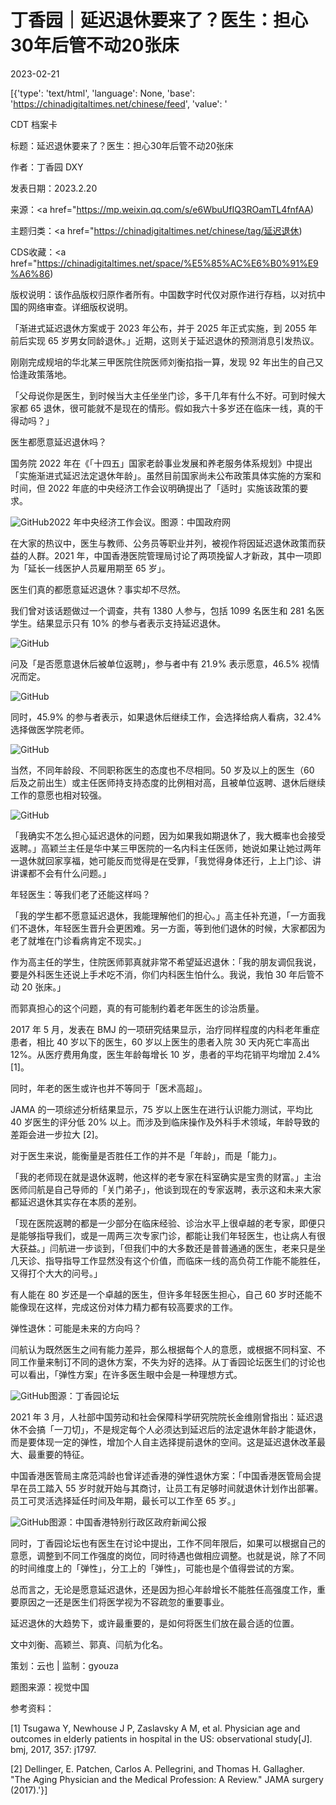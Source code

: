 # 丁香园｜延迟退休要来了？医生：担心30年后管不动20张床

2023-02-21

[{'type': 'text/html', 'language': None, 'base': 'https://chinadigitaltimes.net/chinese/feed', 'value': '

CDT 档案卡

标题：延迟退休要来了？医生：担心30年后管不动20张床

作者：丁香园 DXY

发表日期：2023.2.20

来源：<a href="https://mp.weixin.qq.com/s/e6WbuUfIQ3ROamTL4fnfAA)

主题归类：<a href="https://chinadigitaltimes.net/chinese/tag/延迟退休)

CDS收藏：<a href="https://chinadigitaltimes.net/space/%E5%85%AC%E6%B0%91%E9%A6%86)

版权说明：该作品版权归原作者所有。中国数字时代仅对原作进行存档，以对抗中国的网络审查。详细版权说明。





「渐进式延迟退休方案或于 2023 年公布，并于 2025 年正式实施，到 2055 年前后实现 65 岁男女同龄退休。」近期，这则关于延迟退休的预测消息引发热议。

刚刚完成规培的华北某三甲医院住院医师刘衡掐指一算，发现 92 年出生的自己又恰逢政策落地。

「父母说你是医生，到时候当大主任坐坐门诊，多干几年有什么不好。可到时候大家都 65 退休，很可能就不是现在的情形。假如我六十多岁还在临床一线，真的干得动吗？」

医生都愿意延迟退休吗？

国务院 2022 年在《「十四五」国家老龄事业发展和养老服务体系规划》中提出「实施渐进式延迟法定退休年龄」。虽然目前国家尚未公布政策具体实施的方案和时间，但 2022 年底的中央经济工作会议明确提出了「适时」实施该政策的要求。

![GitHub](https://chinadigitaltimes.net/chinese/files/2023/02/post-693165-63f4359c131c8.png)2022 年中央经济工作会议。图源：中国政府网

在大家的热议中，医生与教师、公务员等职业并列，被视作将因延迟退休政策而获益的人群。2021 年，中国香港医院管理局讨论了两项挽留人才新政，其中一项即为「延长一线医护人员雇用期至 65 岁」。

医生们真的都愿意延迟退休？事实却不尽然。

我们曾对该话题做过一个调查，共有 1380 人参与，包括 1099 名医生和 281 名医学生。结果显示只有 10% 的参与者表示支持延迟退休。

![GitHub](https://chinadigitaltimes.net/chinese/files/2023/02/post-693165-63f4359c2363d.png)

问及「是否愿意退休后被单位返聘」，参与者中有 21.9% 表示愿意，46.5% 视情况而定。

![GitHub](https://chinadigitaltimes.net/chinese/files/2023/02/post-693165-63f4359c34f5b.png)

同时，45.9% 的参与者表示，如果退休后继续工作，会选择给病人看病，32.4% 选择做医学院老师。

![GitHub](https://chinadigitaltimes.net/chinese/files/2023/02/post-693165-63f4359c445c3.png)

当然，不同年龄段、不同职称医生的态度也不尽相同。50 岁及以上的医生（60 后及之前出生）或主任医师持支持态度的比例相对高，且被单位返聘、退休后继续工作的意愿也相对较强。

![GitHub](https://chinadigitaltimes.net/chinese/files/2023/02/post-693165-63f4359c5a486.png)

「我确实不怎么担心延迟退休的问题，因为如果我如期退休了，我大概率也会接受返聘。」高颖兰主任是华中某三甲医院的一名内科主任医师，她说如果让她过两年一退休就回家享福，她可能反而觉得是在受罪，「我觉得身体还行，上上门诊、讲讲课都不会有什么问题。」

年轻医生：等我们老了还能这样吗？

「我的学生都不愿意延迟退休，我能理解他们的担心。」高主任补充道，「一方面我们不退休，年轻医生晋升会更困难。另一方面，等到他们退休的时候，大家都因为老了就堆在门诊看病肯定不现实。」

作为高主任的学生，住院医师郭真就非常不希望延迟退休：「我的朋友调侃我说，要是外科医生还说上手术吃不消，你们内科医生怕什么。我说，我怕 30 年后管不动 20 张床。」

而郭真担心的这个问题，真的有可能制约着老年医生的诊治质量。

2017 年 5 月，发表在 BMJ 的一项研究结果显示，治疗同样程度的内科老年重症患者，相比 40 岁以下的医生，60 岁以上医生的患者入院 30 天内死亡率高出 12%。从医疗费用角度，医生年龄每增长 10 岁，患者的平均花销平均增加 2.4% [1]。

同时，年老的医生或许也并不等同于「医术高超」。

JAMA 的一项综述分析结果显示，75 岁以上医生在进行认识能力测试，平均比 40 岁医生的评分低 20% 以上。而涉及到临床操作及外科手术领域，年龄导致的差距会进一步拉大 [2]。

对于医生来说，能衡量是否胜任工作的并不是「年龄」，而是「能力」。

「我的老师现在就是退休返聘，他这样的老专家在科室确实是宝贵的财富。」主治医师闫航是自己导师的「关门弟子」，他谈到现在的专家返聘，表示这和未来大家都延迟退休其实存在本质的差别。

「现在医院返聘的都是一少部分在临床经验、诊治水平上很卓越的老专家，即便只是能够指导我们，或是一周两三次专家门诊，都能让我们年轻医生，也让病人有很大获益。」闫航进一步谈到，「但我们中的大多数还是普普通通的医生，老来只是坐几天诊、指导指导工作显然没有这个价值，而临床一线的高负荷工作能不能胜任，又得打个大大的问号。」

有人能在 80 岁还是一个卓越的医生，但许多年轻医生担心，自己 60 岁时还能不能像现在这样，完成这份对体力精力都有较高要求的工作。

弹性退休：可能是未来的方向吗？

闫航认为既然医生之间有能力差异，那么根据每个人的意愿，或根据不同科室、不同工作量来制订不同的退休方案，不失为好的选择。从丁香园论坛医生们的讨论也可以看出，「弹性方案」在许多医生眼中会是一种理想方式。

![GitHub](https://chinadigitaltimes.net/chinese/files/2023/02/post-693165-63f4359c6d497.)图源：丁香园论坛

2021 年 3 月，人社部中国劳动和社会保障科学研究院院长金维刚曾指出：延迟退休不会搞「一刀切」，不是规定每个人必须达到延迟后的法定退休年龄才能退休，而是要体现一定的弹性，增加个人自主选择提前退休的空间。这是延迟退休改革最大、最重要的特征。

中国香港医管局主席范鸿龄也曾详述香港的弹性退休方案：「中国香港医管局会提早在员工踏入 55 岁时就开始与其商讨，让员工有足够时间就退休计划作出部署。员工可灵活选择延任时间及年期，最长可以工作至 65 岁。」

![GitHub](https://chinadigitaltimes.net/chinese/files/2023/02/post-693165-63f4359c77295.png)图源：中国香港特别行政区政府新闻公报

同时，丁香园论坛也有医生在讨论中提出，工作不同年限后，如果可以根据自己的意愿，调整到不同工作强度的岗位，同时待遇也做相应调整。也就是说，除了不同的时间维度上的「弹性」，分工上的「弹性」，可能也是个值得尝试的方案。

总而言之，无论是愿意延迟退休，还是因为担心年龄增长不能胜任高强度工作，重要原因之一还是医生们将医学视为不容疏忽的重要事业。

延迟退休的大趋势下，或许最重要的，是如何将医生们放在最合适的位置。



文中刘衡、高颖兰、郭真、闫航为化名。

策划：云也 | 监制：gyouza

题图来源：视觉中国

参考资料：

[1] Tsugawa Y, Newhouse J P, Zaslavsky A M, et al. Physician age and  outcomes in elderly patients in hospital in the US: observational  study[J]. bmj, 2017, 357: j1797.

[2] Dellinger, E.  Patchen, Carlos A. Pellegrini, and Thomas H. Gallagher. &quot;The Aging  Physician and the Medical Profession: A Review.&quot; JAMA surgery (2017).'}]